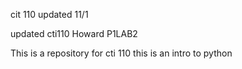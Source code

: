 cit 110 updated 11/1

updated cti110 Howard P1LAB2

This is a repository for cti 110
this is an intro to python

